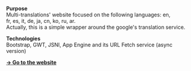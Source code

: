 <html>
<head></head>
<body>

<p>
	<strong>Purpose</strong><br/>
	Multi-translations&#39; website focused on the following languages: en, fr,&nbsp;es,&nbsp;it,&nbsp;de,&nbsp;ja,&nbsp;cn,&nbsp;ko,&nbsp;ru,&nbsp;ar.&nbsp;<br/>
	Actually, this is a simple wrapper around the google&#39;s translation service.
</p>
<p>
			<strong>Technologies</strong><br/>
			Bootstrap, GWT, JSNI, App Engine and its URL Fetch service (async version)
</p>
<p>
	<a href="http://pgu-translate.appspot.com/"><strong>&#8594; Go to the website</strong></a>
</p>

</body>
</html>
